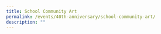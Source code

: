 ```yaml
---
title: School Community Art
permalink: /events/40th-anniversary/school-community-art/
description: ""
---
```



